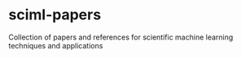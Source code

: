 # sciml-papers
Collection of papers and references for scientific machine learning techniques and applications
